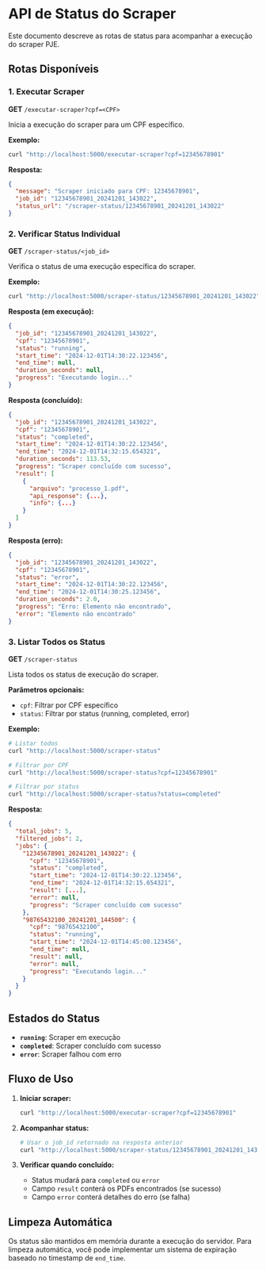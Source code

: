 # API de Status do Scraper

Este documento descreve as rotas de status para acompanhar a execução do scraper PJE.

## Rotas Disponíveis

### 1. Executar Scraper
**GET** `/executar-scraper?cpf=<CPF>`

Inicia a execução do scraper para um CPF específico.

**Exemplo:**
```bash
curl "http://localhost:5000/executar-scraper?cpf=12345678901"
```

**Resposta:**
```json
{
  "message": "Scraper iniciado para CPF: 12345678901",
  "job_id": "12345678901_20241201_143022",
  "status_url": "/scraper-status/12345678901_20241201_143022"
}
```

### 2. Verificar Status Individual
**GET** `/scraper-status/<job_id>`

Verifica o status de uma execução específica do scraper.

**Exemplo:**
```bash
curl "http://localhost:5000/scraper-status/12345678901_20241201_143022"
```

**Resposta (em execução):**
```json
{
  "job_id": "12345678901_20241201_143022",
  "cpf": "12345678901",
  "status": "running",
  "start_time": "2024-12-01T14:30:22.123456",
  "end_time": null,
  "duration_seconds": null,
  "progress": "Executando login..."
}
```

**Resposta (concluído):**
```json
{
  "job_id": "12345678901_20241201_143022",
  "cpf": "12345678901",
  "status": "completed",
  "start_time": "2024-12-01T14:30:22.123456",
  "end_time": "2024-12-01T14:32:15.654321",
  "duration_seconds": 113.53,
  "progress": "Scraper concluído com sucesso",
  "result": [
    {
      "arquivo": "processo_1.pdf",
      "api_response": {...},
      "info": {...}
    }
  ]
}
```

**Resposta (erro):**
```json
{
  "job_id": "12345678901_20241201_143022",
  "cpf": "12345678901",
  "status": "error",
  "start_time": "2024-12-01T14:30:22.123456",
  "end_time": "2024-12-01T14:30:25.123456",
  "duration_seconds": 2.0,
  "progress": "Erro: Elemento não encontrado",
  "error": "Elemento não encontrado"
}
```

### 3. Listar Todos os Status
**GET** `/scraper-status`

Lista todos os status de execução do scraper.

**Parâmetros opcionais:**
- `cpf`: Filtrar por CPF específico
- `status`: Filtrar por status (running, completed, error)

**Exemplo:**
```bash
# Listar todos
curl "http://localhost:5000/scraper-status"

# Filtrar por CPF
curl "http://localhost:5000/scraper-status?cpf=12345678901"

# Filtrar por status
curl "http://localhost:5000/scraper-status?status=completed"
```

**Resposta:**
```json
{
  "total_jobs": 5,
  "filtered_jobs": 2,
  "jobs": {
    "12345678901_20241201_143022": {
      "cpf": "12345678901",
      "status": "completed",
      "start_time": "2024-12-01T14:30:22.123456",
      "end_time": "2024-12-01T14:32:15.654321",
      "result": [...],
      "error": null,
      "progress": "Scraper concluído com sucesso"
    },
    "98765432100_20241201_144500": {
      "cpf": "98765432100",
      "status": "running",
      "start_time": "2024-12-01T14:45:00.123456",
      "end_time": null,
      "result": null,
      "error": null,
      "progress": "Executando login..."
    }
  }
}
```

## Estados do Status

- **`running`**: Scraper em execução
- **`completed`**: Scraper concluído com sucesso
- **`error`**: Scraper falhou com erro

## Fluxo de Uso

1. **Iniciar scraper:**
   ```bash
   curl "http://localhost:5000/executar-scraper?cpf=12345678901"
   ```

2. **Acompanhar status:**
   ```bash
   # Usar o job_id retornado na resposta anterior
   curl "http://localhost:5000/scraper-status/12345678901_20241201_143022"
   ```

3. **Verificar quando concluído:**
   - Status mudará para `completed` ou `error`
   - Campo `result` conterá os PDFs encontrados (se sucesso)
   - Campo `error` conterá detalhes do erro (se falha)

## Limpeza Automática

Os status são mantidos em memória durante a execução do servidor. Para limpeza automática, você pode implementar um sistema de expiração baseado no timestamp de `end_time`. 